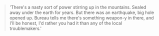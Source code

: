> 'There's a nasty sort of power stirring up in the mountains. Sealed away under the earth for years. But there was an earthquake, big hole opened up. Bureau tells me there's something weapon-y in there, and I'll be honest, I'd rather you had it than any of the local troublemakers.'